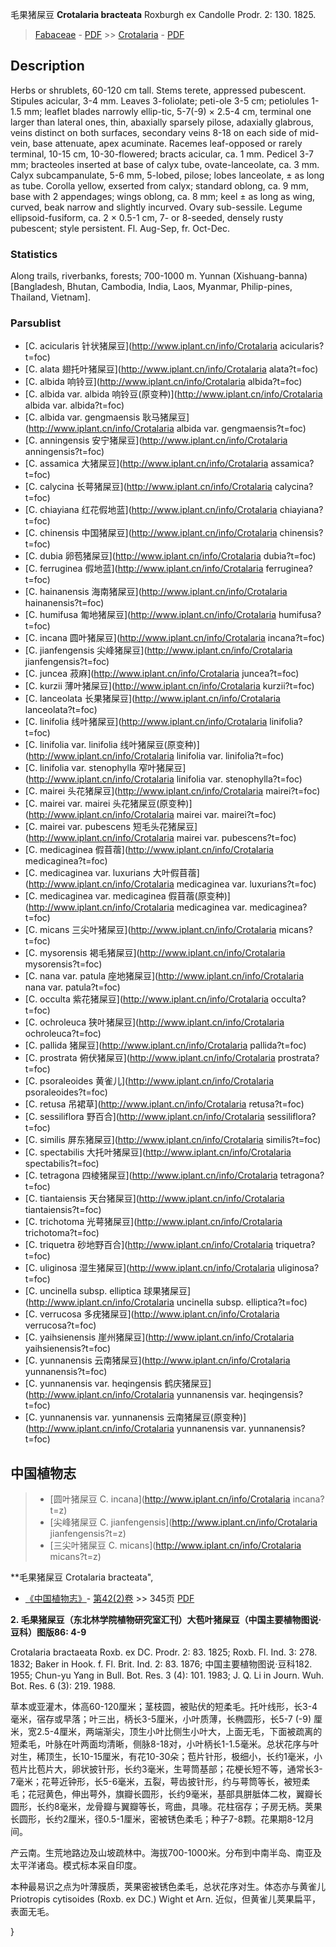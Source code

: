 毛果猪屎豆 **Crotalaria bracteata** Roxburgh ex Candolle Prodr. 2: 130. 1825.

> [Fabaceae](http://www.iplant.cn/info/Fabaceae?t=foc) - [PDF](http://www.iplant.cn/foc/pdf/Fabaceae.pdf) >> [Crotalaria](http://www.iplant.cn/info/Crotalaria?t=foc) - [PDF](http://www.iplant.cn/foc/pdf/Crotalaria.pdf)

## Description

Herbs or shrublets, 60-120 cm tall. Stems terete, appressed pubescent. Stipules acicular, 3-4 mm. Leaves 3-foliolate; peti-ole 3-5 cm; petiolules 1-1.5 mm; leaflet blades narrowly ellip-tic, 5-7(-9) × 2.5-4 cm, terminal one larger than lateral ones, thin, abaxially sparsely pilose, adaxially glabrous, veins distinct on both surfaces, secondary veins 8-18 on each side of mid-vein, base attenuate, apex acuminate. Racemes leaf-opposed or rarely terminal, 10-15 cm, 10-30-flowered; bracts acicular, ca. 1 mm. Pedicel 3-7 mm; bracteoles inserted at base of calyx tube, ovate-lanceolate, ca. 3 mm. Calyx subcampanulate, 5-6 mm, 5-lobed, pilose; lobes lanceolate, ± as long as tube. Corolla yellow, exserted from calyx; standard oblong, ca. 9 mm, base with 2 appendages; wings oblong, ca. 8 mm; keel ± as long as wing, curved, beak narrow and slightly incurved. Ovary sub-sessile. Legume ellipsoid-fusiform, ca. 2 × 0.5-1 cm, 7- or 8-seeded, densely rusty pubescent; style persistent. Fl. Aug-Sep, fr. Oct-Dec.

### Statistics
Along trails, riverbanks, forests; 700-1000 m. Yunnan (Xishuang-banna) [Bangladesh, Bhutan, Cambodia, India, Laos, Myanmar, Philip-pines, Thailand, Vietnam].



### Parsublist

* [C.  acicularis  针状猪屎豆](http://www.iplant.cn/info/Crotalaria acicularis?t=foc)
* [C.  alata  翅托叶猪屎豆](http://www.iplant.cn/info/Crotalaria alata?t=foc)
* [C.  albida  响铃豆](http://www.iplant.cn/info/Crotalaria albida?t=foc)
* [C.  albida var. albida  响铃豆(原变种)](http://www.iplant.cn/info/Crotalaria albida var. albida?t=foc)
* [C.  albida var. gengmaensis  耿马猪屎豆](http://www.iplant.cn/info/Crotalaria albida var. gengmaensis?t=foc)
* [C.  anningensis  安宁猪屎豆](http://www.iplant.cn/info/Crotalaria anningensis?t=foc)
* [C.  assamica  大猪屎豆](http://www.iplant.cn/info/Crotalaria assamica?t=foc)
* [C.  calycina  长萼猪屎豆](http://www.iplant.cn/info/Crotalaria calycina?t=foc)
* [C.  chiayiana  红花假地蓝](http://www.iplant.cn/info/Crotalaria chiayiana?t=foc)
* [C.  chinensis  中国猪屎豆](http://www.iplant.cn/info/Crotalaria chinensis?t=foc)
* [C.  dubia  卵苞猪屎豆](http://www.iplant.cn/info/Crotalaria dubia?t=foc)
* [C.  ferruginea  假地蓝](http://www.iplant.cn/info/Crotalaria ferruginea?t=foc)
* [C.  hainanensis  海南猪屎豆](http://www.iplant.cn/info/Crotalaria hainanensis?t=foc)
* [C.  humifusa  匍地猪屎豆](http://www.iplant.cn/info/Crotalaria humifusa?t=foc)
* [C.  incana  圆叶猪屎豆](http://www.iplant.cn/info/Crotalaria incana?t=foc)
* [C.  jianfengensis  尖峰猪屎豆](http://www.iplant.cn/info/Crotalaria jianfengensis?t=foc)
* [C.  juncea  菽麻](http://www.iplant.cn/info/Crotalaria juncea?t=foc)
* [C.  kurzii  薄叶猪屎豆](http://www.iplant.cn/info/Crotalaria kurzii?t=foc)
* [C.  lanceolata  长果猪屎豆](http://www.iplant.cn/info/Crotalaria lanceolata?t=foc)
* [C.  linifolia  线叶猪屎豆](http://www.iplant.cn/info/Crotalaria linifolia?t=foc)
* [C.  linifolia var. linifolia  线叶猪屎豆(原变种)](http://www.iplant.cn/info/Crotalaria linifolia var. linifolia?t=foc)
* [C.  linifolia var. stenophylla  窄叶猪屎豆](http://www.iplant.cn/info/Crotalaria linifolia var. stenophylla?t=foc)
* [C.  mairei  头花猪屎豆](http://www.iplant.cn/info/Crotalaria mairei?t=foc)
* [C.  mairei var. mairei  头花猪屎豆(原变种)](http://www.iplant.cn/info/Crotalaria mairei var. mairei?t=foc)
* [C.  mairei var. pubescens  短毛头花猪屎豆](http://www.iplant.cn/info/Crotalaria mairei var. pubescens?t=foc)
* [C.  medicaginea  假苜蓿](http://www.iplant.cn/info/Crotalaria medicaginea?t=foc)
* [C.  medicaginea var. luxurians  大叶假苜蓿](http://www.iplant.cn/info/Crotalaria medicaginea var. luxurians?t=foc)
* [C.  medicaginea var. medicaginea  假苜蓿(原变种)](http://www.iplant.cn/info/Crotalaria medicaginea var. medicaginea?t=foc)
* [C.  micans  三尖叶猪屎豆](http://www.iplant.cn/info/Crotalaria micans?t=foc)
* [C.  mysorensis  褐毛猪屎豆](http://www.iplant.cn/info/Crotalaria mysorensis?t=foc)
* [C.  nana var. patula  座地猪屎豆](http://www.iplant.cn/info/Crotalaria nana var. patula?t=foc)
* [C.  occulta  紫花猪屎豆](http://www.iplant.cn/info/Crotalaria occulta?t=foc)
* [C.  ochroleuca  狭叶猪屎豆](http://www.iplant.cn/info/Crotalaria ochroleuca?t=foc)
* [C.  pallida  猪屎豆](http://www.iplant.cn/info/Crotalaria pallida?t=foc)
* [C.  prostrata  俯伏猪屎豆](http://www.iplant.cn/info/Crotalaria prostrata?t=foc)
* [C.  psoraleoides  黄雀儿](http://www.iplant.cn/info/Crotalaria psoraleoides?t=foc)
* [C.  retusa  吊裙草](http://www.iplant.cn/info/Crotalaria retusa?t=foc)
* [C.  sessiliflora  野百合](http://www.iplant.cn/info/Crotalaria sessiliflora?t=foc)
* [C.  similis  屏东猪屎豆](http://www.iplant.cn/info/Crotalaria similis?t=foc)
* [C.  spectabilis  大托叶猪屎豆](http://www.iplant.cn/info/Crotalaria spectabilis?t=foc)
* [C.  tetragona  四棱猪屎豆](http://www.iplant.cn/info/Crotalaria tetragona?t=foc)
* [C.  tiantaiensis  天台猪屎豆](http://www.iplant.cn/info/Crotalaria tiantaiensis?t=foc)
* [C.  trichotoma  光萼猪屎豆](http://www.iplant.cn/info/Crotalaria trichotoma?t=foc)
* [C.  triquetra  砂地野百合](http://www.iplant.cn/info/Crotalaria triquetra?t=foc)
* [C.  uliginosa  湿生猪屎豆](http://www.iplant.cn/info/Crotalaria uliginosa?t=foc)
* [C.  uncinella subsp. elliptica  球果猪屎豆](http://www.iplant.cn/info/Crotalaria uncinella subsp. elliptica?t=foc)
* [C.  verrucosa  多疣猪屎豆](http://www.iplant.cn/info/Crotalaria verrucosa?t=foc)
* [C.  yaihsienensis  崖州猪屎豆](http://www.iplant.cn/info/Crotalaria yaihsienensis?t=foc)
* [C.  yunnanensis  云南猪屎豆](http://www.iplant.cn/info/Crotalaria yunnanensis?t=foc)
* [C.  yunnanensis var. heqingensis  鹤庆猪屎豆](http://www.iplant.cn/info/Crotalaria yunnanensis var. heqingensis?t=foc)
* [C.  yunnanensis var. yunnanensis  云南猪屎豆(原变种)](http://www.iplant.cn/info/Crotalaria yunnanensis var. yunnanensis?t=foc)

## 中国植物志

> * [圆叶猪屎豆  C.  incana](http://www.iplant.cn/info/Crotalaria incana?t=z)
> * [尖峰猪屎豆  C.  jianfengensis](http://www.iplant.cn/info/Crotalaria jianfengensis?t=z)
> * [三尖叶猪屎豆  C.  micans](http://www.iplant.cn/info/Crotalaria micans?t=z)


**毛果猪屎豆 Crotalaria bracteata",



* [《中国植物志》](http://www.iplant.cn/frps)- [第42(2)卷](http://www.iplant.cn/frps/vol/42(2)) >> 345页 [PDF](http://www.iplant.cn/frps/pdf/42(2)/345.PDF)


**2. 毛果猪屎豆（东北林学院植物研究室汇刊）大苞叶猪屎豆（中国主要植物图说·豆科）图版86: 4-9**

Crotalaria bractaeata Roxb. ex DC. Prodr. 2: 83. 1825; Roxb. Fl. Ind. 3: 278. 1832; Baker in Hook. f. Fl. Brit. Ind. 2: 83. 1876; 中国主要植物图说·豆科182. 1955; Chun-yu Yang in Bull. Bot. Res. 3 (4): 101. 1983; J. Q. Li in Journ. Wuh. Bot. Res. 6 (3): 219. 1988.

草本或亚灌木，体高60-120厘米；茎枝圆，被贴伏的短柔毛。托叶线形，长3-4毫米，宿存或早落；叶三出，柄长3-5厘米，小叶质薄，长椭圆形，长5-7 (-9) 厘米，宽2.5-4厘米，两端渐尖，顶生小叶比侧生小叶大，上面无毛，下面被疏离的短柔毛，叶脉在叶两面均清晰，侧脉8-18对，小叶柄长1-1.5毫米。总状花序与叶对生，稀顶生，长10-15厘米，有花10-30朵；苞片针形，极细小，长约1毫米，小苞片比苞片大，卵状披针形，长约3毫米，生萼筒基部；花梗长短不等，通常长3-7毫米；花萼近钟形，长5-6毫米，五裂，萼齿披针形，约与萼筒等长，被短柔毛；花冠黄色，伸出萼外，旗瓣长圆形，长约9毫米，基部具胼胝体二枚，翼瓣长圆形，长约8毫米，龙骨瓣与翼瓣等长，弯曲，具喙。花柱宿存；子房无柄。荚果长圆形，长约2厘米，径0.5-1厘米，密被锈色柔毛；种子7-8颗。花果期8-12月间。

产云南。生荒地路边及山坡疏林中。海拔700-1000米。分布到中南半岛、南亚及太平洋诸岛。模式标本采自印度。

本种最易识之点为叶薄膜质，荚果密被锈色柔毛，总状花序对生。体态亦与黄雀儿Priotropis cytisoides (Roxb. ex DC.) Wight et Arn. 近似，但黄雀儿荚果扁平，表面无毛。



}